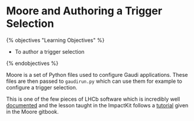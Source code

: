 # Moore and Authoring a Trigger Selection

{% objectives "Learning Objectives" %}

* To author a trigger selection

{% endobjectives %}

Moore is a set of Python files used to configure Gaudi applications. These files are then passed to `gaudirun.py` which can use them for example to configure a trigger selection.

This is one of the few pieces of LHCb software which is incredibly well [documented](https://lhcbdoc.web.cern.ch/lhcbdoc/moore/master/index.html) and the lesson taught in the ImpactKit follows a [tutorial](https://lhcbdoc.web.cern.ch/lhcbdoc/moore/master/tutorials/hlt2_line.html) given in the Moore gitbook.

